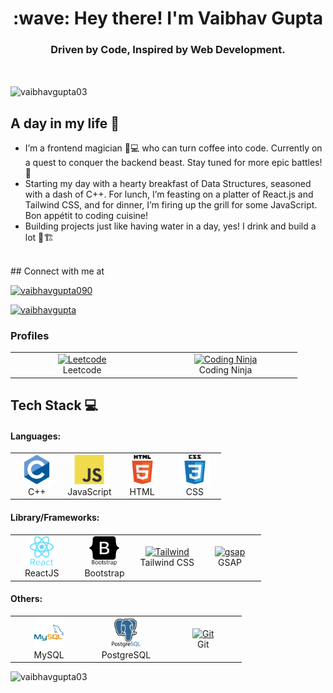 <h1 align="center">:wave: Hey there! I'm Vaibhav Gupta</h1>
<h3 align="center">Driven by Code, Inspired by Web Development.</h3>
<br>
<p><img align="center" src="https://github-readme-stats.vercel.app/api/top-langs?username=vaibhavgupta03&show_icons=true&locale=en&layout=compact&theme=onedark" alt="vaibhavgupta03" /></p>
<h2> A day in my life 💭 </h2>

-  I’m a frontend magician 🎩💻 who can turn coffee into code. Currently on a quest to conquer the backend beast. Stay tuned for more epic battles! 🐉
- Starting my day with a hearty breakfast of Data Structures, seasoned with a dash of C++. For lunch, I’m feasting on a platter of React.js and Tailwind CSS, and for dinner, I’m firing up the grill for some JavaScript. Bon appétit to coding cuisine!
-   Building projects just like having water in a day, yes! I drink and build a lot 🥤🏗️

<br>
## Connect with me at
	
<p align="left"> <a href="https://twitter.com/vaibhavgupta090" target="_blank"><img src="https://img.shields.io/twitter/follow/vaibhavgupta090?logo=twitter&style=for-the-badge" alt="vaibhavgupta090" /></a> </p>
<p align="left"> <a href="https://www.linkedin.com/in/vaibhav-gupta-45a340225/" target="_blank"><img src="https://img.shields.io/badge/-Vaibhav%20Gupta-blue?style=flat-square&logo=linkedin&logoColor=white&link=https://www.linkedin.com/in/vaibhav-gupta-45a340225/" alt="vaibhavgupta" /></a> </p>


<h3 align="left">Profiles</h3>
<table>
	 <tbody>
  <tr>
   <td align="Center" width="25%"> 
      <a href="https://www.leetcode.com/vaibhavgupta09" target="_blank">
        <img src="https://leetcode.com/static/images/LeetCode_logo.png" width="48" height="48" alt="Leetcode" />
      </a>
      <br>Leetcode
    </td>
    <td align="Center" width="25%"> 
      <a href="https://www.codingninjas.com/studio/profile/vaibhavgupta09" target="_blank">
        <img src="https://files.codingninjas.in/codingninjs-mob-29500.svg" width="48" height="48" alt="Coding Ninja" />
      </a>
      <br>Coding Ninja
    </td>
  </tr>
   </tbody>
</table>

## Tech Stack :computer:
<h4 align="left">Languages:</h4>
<table>
	 <tbody>
  <tr>
   <td align="Center" width="25%"> 
      <a href="https://www.w3schools.com/cpp/" target="_blank">
        <img src="https://raw.githubusercontent.com/devicons/devicon/master/icons/c/c-original.svg" width="48" height="48" alt="CPP" />
      </a>
      <br>C++
    </td>
    <td align="Center" width="25%"> 
      <a href="https://developer.mozilla.org/en-US/docs/Web/JavaScript" target="_blank">
        <img src="https://raw.githubusercontent.com/devicons/devicon/master/icons/javascript/javascript-original.svg" width="48" height="48" alt="HTML" />
      </a>
      <br>JavaScript
    </td>
    <td align="Center" width="25%"> 
      <a href="https://www.w3.org/html/" target="_blank">
        <img src="https://raw.githubusercontent.com/devicons/devicon/master/icons/html5/html5-original-wordmark.svg" width="48" height="48" alt="HTML" />
      </a>
      <br>HTML
    </td>
    <td align="Center" width="25%"> 
      <a href="https://www.w3schools.com/css/" target="_blank">
        <img src="https://raw.githubusercontent.com/devicons/devicon/master/icons/css3/css3-original-wordmark.svg" width="48" height="48" alt="CSS" />
      </a>
      <br>CSS
    </td>
  </tr>
   </tbody>
</table>
<h4 align="left">Library/Frameworks:</h4>
<table>
	 <tbody>
  <tr>
   <td align="Center" width="25%"> 
      <a href="https://reactjs.org/" target="_blank">
        <img src="https://raw.githubusercontent.com/devicons/devicon/master/icons/react/react-original-wordmark.svg" width="48" height="48" alt="React" />
      </a>
      <br>ReactJS
    </td>
    <td align="Center" width="25%"> 
      <a href="https://getbootstrap.com" target="_blank">
        <img src="https://raw.githubusercontent.com/devicons/devicon/master/icons/bootstrap/bootstrap-plain-wordmark.svg" width="48" height="48" alt="Bootstrap" />
      </a>
      <br>Bootstrap
    </td>
    <td align="Center" width="25%"> 
      <a href="https://tailwindcss.com/" target="_blank">
        <img src="https://www.vectorlogo.zone/logos/tailwindcss/tailwindcss-icon.svg" width="48" height="48" alt="Tailwind" />
      </a>
      <br>Tailwind CSS
    </td>
    <td align="Center" width="25%"> 
      <a href="https://gsap.com/" target="_blank">
        <img src="https://seeklogo.com/images/G/greensock-gsap-icon-logo-13BB451E88-seeklogo.com.png" width="48" height="48" alt="gsap" />
      </a>
      <br>GSAP
    </td>
  </tr>
   </tbody>
</table>
<h4 align="left">Others:</h4>
<table>
	 <tbody>
  <tr>
   <td align="Center" width="25%"> 
      <a href="https://www.mysql.com/" target="_blank">
        <img src="https://raw.githubusercontent.com/devicons/devicon/master/icons/mysql/mysql-original-wordmark.svg" width="48" height="48" alt="mysql" />
      </a>
      <br>MySQL
    </td>
    <td align="Center" width="25%"> 
      <a href="https://www.postgresql.org" target="_blank">
        <img src="https://raw.githubusercontent.com/devicons/devicon/master/icons/postgresql/postgresql-original-wordmark.svg" width="48" height="48" alt="postgresql" />
      </a>
      <br>PostgreSQL
    </td>
	  <td align="Center" width="25%"> 
      <a href="https://git-scm.com/" target="_blank">
        <img src="https://www.vectorlogo.zone/logos/git-scm/git-scm-icon.svg" width="48" height="48" alt="Git"/>
      </a>
      <br>Git
    </td>
  </tr>
   </tbody>
</table>
<p align="left"> <img src="https://komarev.com/ghpvc/?username=vaibhavgupta03&label=Profile%20views&color=0e75b6&style=flat" alt="vaibhavgupta03" /> </p>
